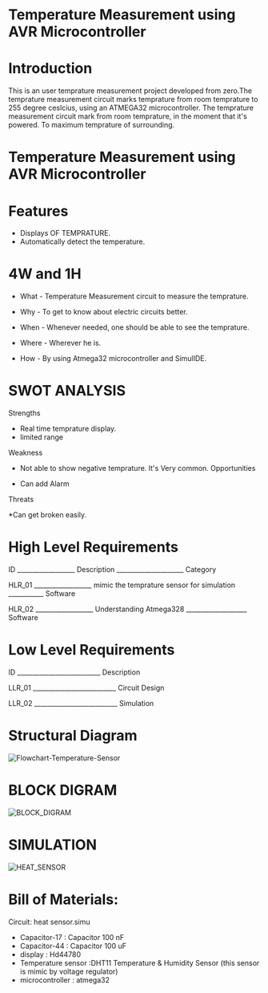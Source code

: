 # Temperature Measurement using AVR Microcontroller
# Introduction
This is an user temprature measurement project developed from zero.The temprature measurement circuit  marks temprature from room temprature to 255 degree ceslcius, using an ATMEGA32 microcontroller. The temprature measurement circuit mark  from room temprature, in the moment that it's powered. To maximum temprature of surrounding. 
# Temperature Measurement using AVR Microcontroller
# Features
* Displays OF TEMPRATURE.
* Automatically detect the temperature.
# 4W and 1H
* What - Temperature Measurement circuit to measure the temprature.

* Why - To get to know about electric circuits better.

* When - Whenever needed, one should be able to see the temprature.

* Where - Wherever he is.

* How - By using Atmega32 microcontroller and SimulIDE.

# SWOT ANALYSIS
Strengths

* Real time temprature display.
* limited range

Weakness

* Not able to show negative temprature.
It's Very common.
Opportunities

* Can add Alarm

Threats

*Can get broken easily.

# High Level Requirements
ID __________________ Description _____________________ Category

HLR_01 __________________ mimic the temprature sensor for simulation ___________ Software

HLR_02 __________________ Understanding Atmega328 ___________________ Software

# Low Level Requirements
ID __________________________ Description

LLR_01 __________________________ Circuit Design

LLR_02 __________________________ Simulation
# Structural Diagram
![Flowchart-Temperature-Sensor](https://user-images.githubusercontent.com/101049933/163708123-4b4d71f0-fad2-4c6b-a5a2-168bf14dc937.png)
# BLOCK DIGRAM
![BLOCK_DIGRAM](https://user-images.githubusercontent.com/101049933/163708441-31bd3f03-eec6-48b7-88da-dcef03b900ae.png)
# SIMULATION
![HEAT_SENSOR](https://user-images.githubusercontent.com/101049933/163708474-6a3ca0e7-c781-4735-bf1c-657149d4b40e.png)
# Bill of Materials:
Circuit: heat sensor.simu
 * Capacitor-17 : Capacitor 100 nF
 * Capacitor-44 : Capacitor 100 uF
 * display : Hd44780
 * Temperature sensor :DHT11 Temperature & Humidity Sensor (this sensor is mimic by voltage regulator)
 * microcontroller : atmega32   
